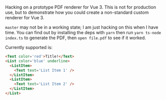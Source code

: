 Hacking on a prototype PDF renderer for Vue 3. This is not for production use, but to demonstrate how you could create a non-standard custom renderer for Vue 3.

`master` may not be in a working state; I am just hacking on this when I have time. You can find out by installing the deps with `yarn` then run `yarn ts-node index.ts` to generate the PDF, then `open file.pdf` to see if it worked.

Currently supported is:

```html
<Text color='red'>Title!</Text>
<List color='blue' underline>
  <ListItem>
    <Text text='List Item 1' />
  </ListItem>
  <ListItem>
    <Text text='List Item 2' />
  </ListItem>
</List>
```
